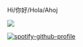 Hi/你好/Hola/Ahoj

![](https://komarev.com/ghpvc/?username=velocitatem)

[![spotify-github-profile](https://spotify-github-profile.vercel.app/api/view?uid=7o62h9dyfomalrk3hq9i91kn8&cover_image=false&theme=default&show_offline=true&background_color=121212&interchange=true&bar_color=53b14f&bar_color_cover=false)](https://github.com/kittinan/spotify-github-profile)
